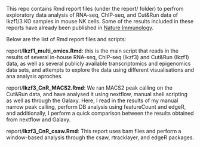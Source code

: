 This repo contains Rmd report files (under the report/ folder) to perfrom exploratory data analysis of RNA-seq, ChIP-seq, and Cut&Run data of Ikzf1/3 KO samples in mouse NK cells. Some of the results included in these reports have already been published in [Nature Immunology](https://www.nature.com/articles/s41590-023-01718-4).   

Below are the list of Rmd report files and scripts:

report/**Ikzf1_multi_omics.Rmd**: this is the main script that reads in the results of several in-house RNA-seq, ChIP-seq (Ikzf3) and Cut&Run (Ikzf1) data, as well as several publicly available transcriptomics and epigenomics data sets, and attempts to explore the data using different visualisations and ana analysis aproches.

report/**Ikzf3_CnR_MACS2.Rmd**: We ran MACS2 peak calling on the Cut&Run data, and have analysed it using nextflow, manual shell scripting as well as through the Galaxy. Here, I read in the results of my manual narrow peak calling, perform DB analysis using featureCount and edgeR, and additionally, I perform a quick comparison between the results obtained from nextflow and Galaxy.

report/**Ikzf3_CnR_csaw.Rmd**: This report uses bam files and perform a window-based analysis through the csaw, rtracklayer, and edgeR packages.
